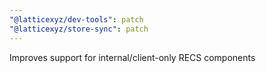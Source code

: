 ```yaml
---
"@latticexyz/dev-tools": patch
"@latticexyz/store-sync": patch
---
```


Improves support for internal/client-only RECS components
